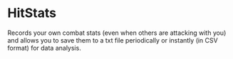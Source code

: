 # HitStats
Records your own combat stats (even when others are attacking with you) and allows you to save them to a txt file periodically or instantly (in CSV format) for data analysis.